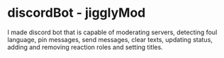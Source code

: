 # discordBot - jigglyMod

I made discord bot that is capable of moderating servers, detecting foul language, pin messages, send messages, clear texts, updating status, adding and removing reaction roles and setting titles.
